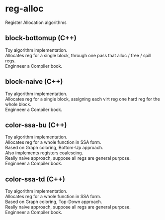 # reg-alloc

Register Allocation algorithms

## block-bottomup (C++)

Toy algorithm implementation.  
Allocates reg for a single block, through one pass that alloc / free / spill regs.  
Enginneer a Compiler book.

## block-naive (C++)

Toy algorithm implementation.  
Allocates reg for a single block, assigning each virt reg one hard reg for the whole block.  
Enginneer a Compiler book.

## color-ssa-bu (C++)

Toy algorithm implementation.  
Allocates reg for a whole function in SSA form.  
Based on Graph coloring, Bottom-Up approach.  
Also implements registers coalescing.  
Really naive approach, suppose all regs are general purpose.  
Enginneer a Compiler book.

## color-ssa-td (C++)

Toy algorithm implementation.  
Allocates reg for a whole function in SSA form.  
Based on Graph coloring, Top-Down approach.  
Really naive approach, suppose all regs are general purpose.  
Enginneer a Compiler book.
